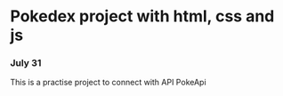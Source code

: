 # Pokedex project with html, css and js

### July 31

This is a practise project to connect with API PokeApi
